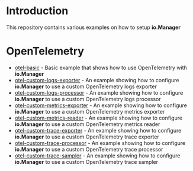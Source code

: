# Introduction

This repository contains various examples on how to setup **io.Manager**

# OpenTelemetry

- [otel-basic](./otel-basic) - Basic example that shows how to use OpenTelemetry with **io.Manager**                                 
- [otel-custom-logs-exporter](./otel-custom-logs-exporter) - An example showing how to configure **io.Manager** to use a custom OpenTelemetry logs exporter    
- [otel-custom-logs-processor](./otel-custom-logs-processor) - An example showing how to configure **io.Manager** to use a custom OpenTelemetry logs processor   
- [otel-custom-metrics-exporter](./otel-custom-metrics-exporter) - An example showing how to configure **io.Manager** to use a custom OpenTelemetry metrics exporter 
- [otel-custom-metrics-reader](./otel-custom-metrics-reader) - An example showing how to configure **io.Manager** to use a custom OpenTelemetry metrics reader  
- [otel-custom-trace-exporter](./otel-custom-trace-exporter) - An example showing how to configure **io.Manager** to use a custom OpenTelemetry trace exporter  
- [otel-custom-trace-processor](./otel-custom-trace-processor) - An example showing how to configure **io.Manager** to use a custom OpenTelemetry trace processor  
- [otel-custom-trace-sampler](./otel-custom-trace-sampler) - An example showing how to configure **io.Manager** to use a custom OpenTelemetry trace sampler    
